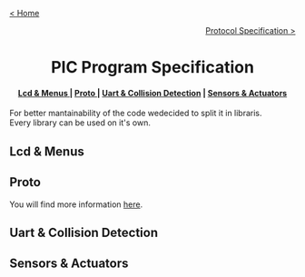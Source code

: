 [< Home](../README.md)

[<p align="right">Protocol Specification ></p>](../Protocol/README.md)

**<h1 align="center">PIC Program Specification</h1>**

<div align="center">  
<h4>
    <a href="#lcd--menus"> Lcd & Menus </a>
  | <a href="#proto"> Proto </a>
  | <a href="#uart--collision-detection"> Uart & Collision Detection</a>
  | <a href="#sensors--actuators"> Sensors & Actuators </a>
</h4>
</div>

For better mantainability of the code wedecided to split it in libraris.   
Every library can be used on it's own.

## **Lcd & Menus**

## **Proto**

You will find more information [here](../Protocol/README.md).

## **Uart & Collision Detection**

## **Sensors & Actuators**